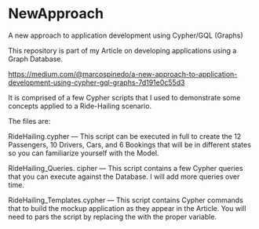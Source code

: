 # NewApproach
A new approach to application development using Cypher/GQL (Graphs)

This repository is part of my Article on developing applications using a Graph Database.  

https://medium.com/@marcospinedo/a-new-approach-to-application-development-using-cypher-gql-graphs-7d191e0c55d3

It is comprised of a few Cypher scripts that I used to demonstrate some concepts applied to a Ride-Hailing scenario. 

The files are:

RideHailing.cypher — This script can be executed in full to create the 12 Passengers, 10 Drivers, Cars, and 6 Bookings that will be in different states so you can familiarize yourself with the Model. 
   
RideHailing_Queries. cipher —  This script contains a few Cypher queries that you can execute against the Database. I will add more queries over time.

RideHailing_Templates.cypher  — This script contains Cypher commands that to build the mockup application as they appear in the Article. You will need to pars the script by replacing the <field name> with the proper variable.  

